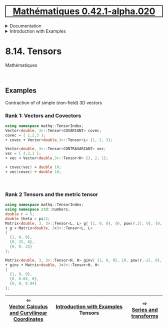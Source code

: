 [<h1 style='border: 2px solid; text-align: center'>Mathématiques 0.42.1-alpha.020</h1>](../../../README.md)

<details>

<summary>Documentation</summary>

# [Documentation](../../README.md)<br>
Chapter 1. [License](../../license/README.md)<br>
Chapter 2. [About](../../about/README.md)<br>
Chapter 3. [Why?](../../why/README.md)<br>
Chapter 4. [Objectives](../../objectives/README.md)<br>
Chapter 5. [Versioning](../../versioning/README.md)<br>
Chapter 6. [Status & Release Notes](../../status-release/README.md)<br>
Chapter 7. [Upcoming Development](../../development-schedule/README.md)<br>
Chapter 8. _Introduction with Examples_ <br>
Chapter 9. [Installation](../../installation/README.md)<br>
Chapter 10. [Your First Mathématiques Project](../../first-project/README.md)<br>
Chapter 11. [Usage Guide: Syntax, Data Types, Functions, etc](../../user-guide/README.md)<br>
Chapter 12. [Benchmarks](../../benchmarks/README.md)<br>
Chapter 13. [Tests](../../test/README.md)<br>
Chapter 14. [Developer Guide: Modifying and Extending Mathématiques](../../developer-guide/README.md)<br>


</details>



<details>

<summary>Introduction with Examples</summary>

# [8. Introduction with Examples](../README.md)<br>
8.1. [Pretty Printing and Debugging](../print-debug/README.md)<br>
8.2. [Number Systems and Arithmetic](../numbers/README.md)<br>
8.3. [Vectors, Matrices, and MultiArrays](../multiarrays/README.md)<br>
8.4. [Nested MultiArrays](../nested-multiarrays/README.md)<br>
8.5. [Special Vectors, Matrices, and MultiArrays](../special-multiarrays/README.md)<br>
8.6. [MultiArray Arithmetic and Operators](../multiarray-arithmetic/README.md)<br>
8.7. [Mixed-Rank & Mixed-Depth Arithmetic](../arithmetic-mixed/README.md)<br>
8.8. [Linear Algebra](../linear-algebra/README.md)<br>
8.9. [Indexing, Masks, Slicing, Sorting, etc.](../sort-mask-slice/README.md)<br>
8.10. [Common and Special Mathematical Functions](../math-functions/README.md)<br>
8.11. [Mutlivariate Calculus](../multi-var-calculus/README.md)<br>
8.12. [Calculus on Complex Number Domains](../complex-calculus/README.md)<br>
8.13. [Vector Calculus and Curvilinear Coordinates](../vector-calculus/README.md)<br>
8.14. _Tensors_ <br>
8.15. [Series and transforms](../series-transforms/README.md)<br>


</details>



# 8.14. Tensors

Mathématiques

<br>

## Examples
Contraction of of simple (non-field) 3D vectors
### Rank 1: Vectors and Covectors
```C++
using namespace mathq::TensorIndex;
Vector<double, 3>::Tensor<COVARIANT> covec;
covec = { 1,2,3 };
☀ covec ➜ Vector<double,3>::Tensor<L> {1, 2, 3};

Vector<double, 3>::Tensor<CONTRAVARIANT> vec;
vec = { 3,2,1 };
☀ vec ➜ Vector<double,3>::Tensor<H> {3, 2, 1};

☀ covec(vec) ➜ double 10;
☀ vec(covec) ➜ double 10;
```

<br>

### Rank 2 Tensors and the metric tensor
```C++
using namespace mathq::TensorIndex;
using namespace std::numbers;
double r = 5;
double theta = pi/2;
Matrix<double, 3, 3>::Tensor<L, L> g{ {1, 0, 0}, {0, pow(r,2), 0}, {0, 0 , pow(r*sin(theta),2)} };
☀ g ➜ Matrix<double, 3⨯3>::Tensor<L, L> 
{
  {1, 0, 0},
  {0, 25, 0},
  {0, 0, 25}
};

Matrix<double, 3, 3>::Tensor<H, H> ginv{ {1, 0, 0}, {0, pow(r,-2), 0}, {0, 0 , pow(r*sin(theta),-2)} };
☀ ginv ➜ Matrix<double, 3⨯3>::Tensor<H, H> 
{
  {1, 0, 0},
  {0, 0.04, 0},
  {0, 0, 0.04}
};

```


| ⇦ <br />[Vector Calculus and Curvilinear Coordinates](../vector-calculus/README.md)  | [Introduction with Examples](../README.md)<br />Tensors<br /><img width=1000/> | ⇨ <br />[Series and transforms](../series-transforms/README.md)   |
| ------------ | :-------------------------------: | ------------ |

